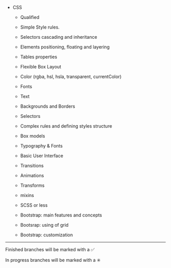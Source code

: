 

- CSS 

    - Qualified 
	- Simple Style rules.
	- Selectors cascading and inheritance
	- Elements positioning, floating and layering
	- Tables properties
	- Flexible Box Layout 
	- Color (rgba, hsl, hsla, transparent, currentColor) 
	- Fonts 
	- Text
	- Backgrounds and Borders
	- Selectors 
	 
	
	- Complex rules and defining styles structure 
	- Box models
	- Typography & Fonts
	- Basic User Interface 
	- Transitions 
	- Animations 
	- Transforms 
	- mixins 
	- SCSS or less 
	- Bootstrap: main features and concepts
	- Bootsrap: using of grid
	- Bootstrap: customization



------------------------------------------------------------------------
Finished branches will be marked with a :white_check_mark:

In progress branches will be marked with a :eight_spoked_asterisk:
